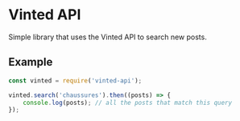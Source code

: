 # Vinted API

Simple library that uses the Vinted API to search new posts.

## Example

```js
const vinted = require('vinted-api');

vinted.search('chaussures').then((posts) => {
    console.log(posts); // all the posts that match this query
});
```
